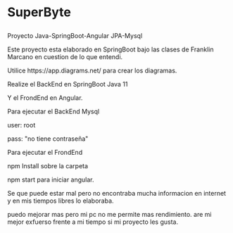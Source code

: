 # SuperByte<p>
Proyecto Java-SpringBoot-Angular JPA-Mysql<p>
<p>
Este proyecto esta elaborado en SpringBoot bajo las clases de Franklin Marcano en cuestion de lo que entendi.<p>
<p>
Utilice https://app.diagrams.net/ para crear los diagramas.<p>
<p>
Realize el BackEnd en SpringBoot Java 11<p>
Y el FrondEnd en Angular.<p>
<p>
Para ejecutar el BackEnd Mysql<p>
user: root<p>
pass: "no tiene contraseña" <p>
<p>
Para ejecutar el FrondEnd<p>
npm Install sobre la carpeta<p>
npm start para iniciar angular.<p>
<p>
Se que puede estar mal pero no encontraba mucha informacion en internet y en mis tiempos libres lo elaboraba.<p>
puedo mejorar mas pero mi pc no me permite mas rendimiento. are mi mejor exfuerso frente a mi tiempo si mi proyecto les gusta.<p>
